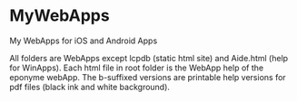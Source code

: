 # MyWebApps
My WebApps for iOS and Android Apps

All folders are WebApps except lcpdb (static html site) and Aide.html (help for WinApps). 
Each html file in root folder is the WebApp help of the eponyme webApp.
The b-suffixed versions are printable help versions for pdf files (black ink and white background).

